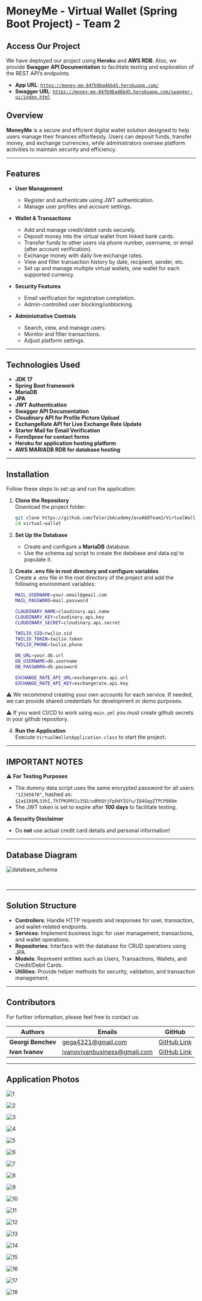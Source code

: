 # MoneyMe - Virtual Wallet (Spring Boot Project) - Team 2

## Access Our Project

We have deployed our project using **Heroku** and **AWS RDB**. Also, we provide **Swagger API Documentation** to facilitate testing and exploration of the REST API’s endpoints.

- **App URL**: [`https://money-me-84fb9ba46b45.herokuapp.com/`](https://money-me-84fb9ba46b45.herokuapp.com/)  
- **Swagger URL**: [`https://money-me-84fb9ba46b45.herokuapp.com/swagger-ui/index.html`](https://money-me-84fb9ba46b45.herokuapp.com/swagger-ui/index.html)

## Overview

**MoneyMe** is a secure and efficient digital wallet solution designed to help users manage their finances effortlessly. Users can deposit funds, transfer money, and exchange currencies, while administrators oversee platform activities to maintain security and efficiency.

---

## Features

- **User Management**
  - Register and authenticate using JWT authentication.
  - Manage user profiles and account settings.
  
- **Wallet & Transactions**
  - Add and manage credit/debit cards securely.
  - Deposit money into the virtual wallet from linked bank cards.
  - Transfer funds to other users via phone number, username, or email (after account verification).
  - Exchange money with daily live exchange rates.
  - View and filter transaction history by date, recipient, sender, etc.
  - Set up and manage multiple virtual wallets, one wallet for each supported currency.

- **Security Features**
  - Email verification for registration completion.
  - Admin-controlled user blocking/unblocking.
  
- **Administrative Controls**
  - Search, view, and manage users.
  - Monitor and filter transactions.
  - Adjust platform settings.

---

## Technologies Used

- **JDK 17**
- **Spring Boot framework**
- **MariaDB**
- **JPA**
- **JWT Authentication**
- **Swagger API Documentation**
- **Cloudinary API for Profile Picture Upload**
- **ExchangeRate API for Live Exchange Rate Update**
- **Starter Mail for Email Verification**
- **FormSpree for contact forms**
- **Heroku for application hosting platform**
- **AWS MARIADB RDB for database hosting**

---

## Installation

Follow these steps to set up and run the application:

1. **Clone the Repository**  
   Download the project folder:
   ```sh
   git clone https://github.com/TelerikAcademyJavaA68Team2/VirtualWallet.git
   cd virtual-wallet
   ```
 
2. **Set Up the Database**  
   - Create and configure a **MariaDB** database.  
   - Use the schema.sql script to create the database and data.sql to populate it.

3. **Create .env file in root directory and configure variables**  
   Create a .env file in the root directory of the project and add the following environment variables:
   ```sh
   MAIL_USERNAME=your.email@gmail.com
   MAIL_PASSWORD=mail.password

   CLOUDINARY_NAME=cloudinary.api.name
   CLOUDINARY_KEY=cloudinary.api.key
   CLOUDINARY_SECRET=cloudinary.api.secret

   TWILIO_SID=twilio.sid
   TWILIO_TOKEN=twilio.token
   TWILIO_PHONE=twilio.phone

   DB_URL=your.db.url
   DB_USERNAME=db.username
   DB_PASSWORD=db.password

   EXCHANGE_RATE_API_URL=exchangerate.api.url
   EXCHANGE_RATE_API_KEY=exchangerate.api.key
   ```
 ⚠️ We recommend creating your own accounts for each service. If needed, we can provide shared credentials for development or demo purposes.

 ⚠️ If you want CI/CD to work using `main.yml` you must create github secrets in your github repository.

4. **Run the Application**  
   Execute `VirtualWalletApplication.class` to start the project.

---

## **IMPORTANT NOTES**

⚠️ **For Testing Purposes**  
- The dummy data script uses the same encrypted password for all users: `"12345678"`, hashed as:  
  `$2a$10$ML33hI.7hTPKXMV1s35D/udMXQtjFpOdYIGfu/IQ4GqqITPCP088m`
- The JWT token is set to expire after **100 days** to facilitate testing.

⚠️ **Security Disclaimer**  
- Do **not** use actual credit card details and personal information!  

---

## Database Diagram

![database_schema](https://github.com/user-attachments/assets/d12b1914-566e-4c80-a0e1-50751e88afe9)

<br>

---

## Solution Structure

- **Controllers**: Handle HTTP requests and responses for user, transaction, and wallet-related endpoints.
- **Services**: Implement business logic for user management, transactions, and wallet operations.
- **Repositories**: Interface with the database for CRUD operations using JPA.
- **Models**: Represent entities such as Users, Transactions, Wallets, and Credit/Debit Cards.
- **Utilities**: Provide helper methods for security, validation, and transaction management.

---

## Contributors

For further information, please feel free to contact us:

| Authors               | Emails                       | GitHub                                           |
|-----------------------|------------------------------|--------------------------------------------------|
| **Georgi Benchev**    | gega4321@gmail.com           | [GitHub Link](https://github.com/Georgi-Benchev) |
| **Ivan Ivanov**       | ivanovivanbusiness@gmail.com | [GitHub Link](https://github.com/ivanoffcode)    |

---

## Application Photos

![1](https://github.com/user-attachments/assets/ef2eefac-4c7d-47f9-b838-c0d2c75bf5e1)

![2](https://github.com/user-attachments/assets/eb912be2-08ea-42db-b8a7-0e85223d484d)

![3](https://github.com/user-attachments/assets/062d826f-2fec-4879-b469-dcfc769a154d)

![4](https://github.com/user-attachments/assets/032bd218-d231-4a8e-b3e7-c303c4f3de78)

![5](https://github.com/user-attachments/assets/0e910417-4fb6-4d27-9641-dd40ff5fa8ed)

![6](https://github.com/user-attachments/assets/49a24029-8931-4a5d-ba56-6ff7a1afc2c4)

![7](https://github.com/user-attachments/assets/6d2679a3-2037-4bbc-94f1-a12ba32b8ca0)

![8](https://github.com/user-attachments/assets/ac46aed4-1254-425e-b33a-bfdfc72fbe28)

![9](https://github.com/user-attachments/assets/22951ac8-82c1-46f8-8904-b25dcc8b876f)

![10](https://github.com/user-attachments/assets/d15b47e5-d1fa-47aa-a589-5115d6dd83b9)

![11](https://github.com/user-attachments/assets/1a6e9731-9f55-450d-b527-9f43d6194d3c)

![12](https://github.com/user-attachments/assets/8e0993e1-3009-47f2-932e-6de0a4b8ef89)

![13](https://github.com/user-attachments/assets/10964fae-36d1-4692-831e-518d65345120)

![14](https://github.com/user-attachments/assets/6a6eaa05-f52f-4888-9817-999baa4af7fa)

![15](https://github.com/user-attachments/assets/657bc443-000a-4277-9301-c85bc0caaa2e)

![16](https://github.com/user-attachments/assets/08c9969d-2e24-4324-a649-193e7a21eae9)

![17](https://github.com/user-attachments/assets/7a3495f6-1807-47d2-b426-54eeb26574c5)

![18](https://github.com/user-attachments/assets/7b6f3f20-da7a-48a7-946a-581b9ed4a85e)


